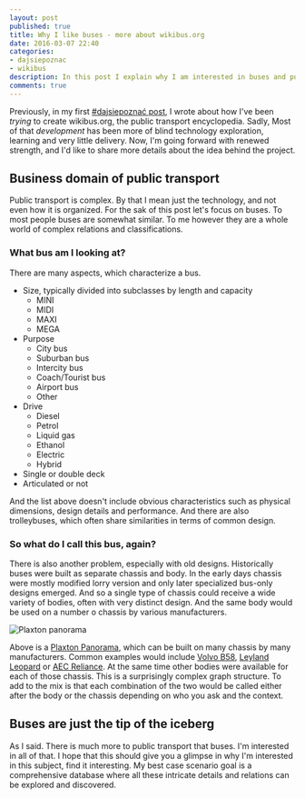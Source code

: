 ```yaml
---
layout: post
published: true
title: Why I like buses - more about wikibus.org
date: 2016-03-07 22:40
categories:
- dajsiepoznac
- wikibus
description: In this post I explain why I am interested in buses and public transport in general
comments: true
---
```


Previously, in my first [#dajsiepoznać post][dsp-start], I wrote about how I've been *trying* to create wikibus.org, the
public transport encyclopedia. Sadly, Most of that *development* has been more of blind technology exploration, learning
and very little delivery. Now, I'm going forward with renewed strength, and I'd like to share more details about the
idea behind the project.

<!--more-->

## Business domain of public transport

Public transport is complex. By that I mean just the technology, and not even how it is organized. For the sak of this
post let's focus on buses. To most people buses are somewhat similar. To me however they are a whole world of complex 
relations and classifications. 

### What bus am I looking at?

There are many aspects, which characterize a bus.

* Size, typically divided into subclasses by length and capacity
   * MINI
   * MIDI
   * MAXI
   * MEGA
* Purpose
   * City bus
   * Suburban bus
   * Intercity bus
   * Coach/Tourist bus
   * Airport bus
   * Other
* Drive
   * Diesel
   * Petrol
   * Liquid gas
   * Ethanol
   * Electric
   * Hybrid 
* Single or double deck
* Articulated or not

And the list above doesn't include obvious characteristics such as physical dimensions, design details and performance. 
And there are also trolleybuses, which often share similarities in terms of common design.

### So what do I call this bus, again?

There is also another problem, especially with old designs. Historically buses were built as separate chassis and body.
In the early days chassis were mostly modified lorry version and only later specialized bus-only designs emerged. And so
a single type of chassis could receive a wide variety of bodies, often with very distinct design. And the same body would
be used on a number o chassis by various manufacturers.

![Plaxton panorama](https://upload.wikimedia.org/wikipedia/commons/thumb/8/8a/East_Kent_WJG_470J.JPG/640px-East_Kent_WJG_470J.JPG)

Above is a [Plaxton Panorama][panorama], which can be built on many chassis by many manufacturers. Common examples would
include [Volvo B58](http://dbpedia.org/resource/Volvo_B58), [Leyland Leopard](http://dbpedia.org/resource/Leyland_Leopard)
or [AEC Reliance](http://dbpedia.org/resource/AEC_Reliance). At the same time other bodies were available for each of those
chassis. This is a surprisingly complex graph structure. To add to the mix is that each combination of the two would be
called either after the body or the chassis depending on who you ask and the context.

## Buses are just the tip of the iceberg

As I said. There is much more to public transport that buses. I'm interested in all of that.
I hope that this should give you a glimpse in why I'm interested in this subject, find it interesting. My best case
scenario goal is a comprehensive database where all these intricate details and relations can be explored and discovered.

[dsp-start]: /2016/03/dajsiepoznac-wikibus/
[panorama]: https://en.wikipedia.org/wiki/Plaxton_Panorama_Elite
